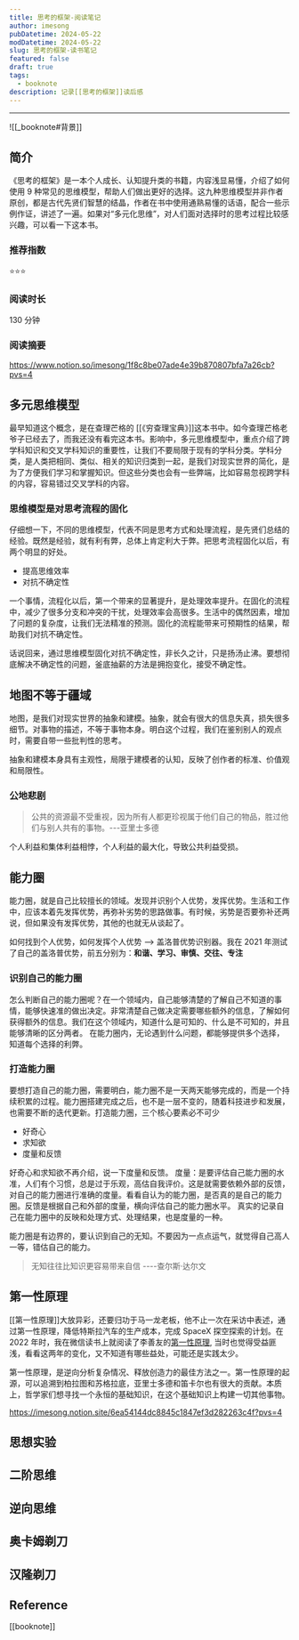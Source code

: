 ```yaml
---
title: 思考的框架-阅读笔记
author: imesong
pubDatetime: 2024-05-22
modDatetime: 2024-05-22
slug: 思考的框架-读书笔记
featured: false
draft: true
tags:
  - booknote
description: 记录[[思考的框架]]读后感
---
```


---

![[_booknote#背景]]

## 简介

《思考的框架》是一本个人成长、认知提升类的书籍，内容浅显易懂，介绍了如何使用 9 种常见的思维模型，帮助人们做出更好的选择。这九种思维模型并非作者原创，都是古代先贤们智慧的结晶，作者在书中使用通熟易懂的话语，配合一些示例作证，讲述了一遍。如果对“多元化思维”，对人们面对选择时的思考过程比较感兴趣，可以看一下这本书。

### 推荐指数

⭐️⭐️⭐️

### 阅读时长

130 分钟

### 阅读摘要

https://www.notion.so/imesong/1f8c8be07ade4e39b870807bfa7a26cb?pvs=4

## 多元思维模型

最早知道这个概念，是在查理芒格的 [[《穷查理宝典》]]这本书中。如今查理芒格老爷子已经去了，而我还没有看完这本书。影响中，多元思维模型中，重点介绍了跨学科知识和交叉学科知识的重要性，让我们不要局限于现有的学科分类。学科分类，是人类把相同、类似、相关的知识归类到一起，是我们对现实世界的简化，是为了方便我们学习和掌握知识。但这些分类也会有一些弊端，比如容易忽视跨学科的内容，容易错过交叉学科的内容。

### 思维模型是对思考流程的固化

仔细想一下，不同的思维模型，代表不同是思考方式和处理流程，是先贤们总结的经验。既然是经验，就有利有弊，总体上肯定利大于弊。把思考流程固化以后，有两个明显的好处。

- 提高思维效率
- 对抗不确定性

一个事情，流程化以后，第一个带来的显著提升，是处理效率提升。在固化的流程中，减少了很多分支和冲突的干扰，处理效率会高很多。生活中的偶然因素，增加了问题的复杂度，让我们无法精准的预测。固化的流程能带来可预期性的结果，帮助我们对抗不确定性。

话说回来，通过思维模型固化对抗不确定性，非长久之计，只是扬汤止沸。要想彻底解决不确定性的问题，釜底抽薪的方法是拥抱变化，接受不确定性。

## 地图不等于疆域

地图，是我们对现实世界的抽象和建模。抽象，就会有很大的信息失真，损失很多细节。对事物的描述，不等于事物本身。明白这个过程，我们在鉴别别人的观点时，需要自带一些批判性的思考。

抽象和建模本身具有主观性，局限于建模者的认知，反映了创作者的标准、价值观和局限性。

### 公地悲剧

> 公共的资源最不受重视，因为所有人都更珍视属于他们自己的物品，胜过他们与别人共有的事物。---亚里士多德

个人利益和集体利益相悖，个人利益的最大化，导致公共利益受损。

## 能力圈

能力圈，就是自己比较擅长的领域。发现并识别个人优势，发挥优势。生活和工作中，应该本着先发挥优势，再弥补劣势的思路做事。有时候，劣势是否要弥补还两说，但如果没有发挥优势，其他的也就无从谈起了。

如何找到个人优势，如何发挥个人优势 --> 盖洛普优势识别器。我在 2021 年测试了自己的盖洛普优势，前五分别为：**和谐、学习、审慎、交往、专注**

### 识别自己的能力圈

怎么判断自己的能力圈呢？在一个领域内，自己能够清楚的了解自己不知道的事情，能够快速准的做出决定。非常清楚自己做决定需要哪些额外的信息，了解如何获得额外的信息。我们在这个领域内，知道什么是可知的、什么是不可知的，并且能够清晰的区分两者。
在能力圈内，无论遇到什么问题，都能够提供多个选择，知道每个选择的利弊。

### 打造能力圈

要想打造自己的能力圈，需要明白，能力圈不是一天两天能够完成的，而是一个持续积累的过程。能力圈搭建完成之后，也不是一层不变的，随着科技进步和发展，也需要不断的迭代更新。打造能力圈，三个核心要素必不可少

- 好奇心
- 求知欲
- 度量和反馈

好奇心和求知欲不再介绍，说一下度量和反馈。
度量：是要评估自己能力圈的水准，人们有个习惯，总是过于乐观，高估自我评价。这是就需要依赖外部的反馈，对自己的能力圈进行准确的度量。看看自认为的能力圈，是否真的是自己的能力圈。反馈是根据自己和外部的度量，横向评估自己的能力圈水平。
真实的记录自己在能力圈中的反映和处理方式、处理结果，也是度量的一种。

能力圈是有边界的，要认识到自己的无知。不要因为一点点运气，就觉得自己高人一等，错估自己的能力。

> 无知往往比知识更容易带来自信 ----查尔斯·达尔文

## 第一性原理

[[第一性原理]]大放异彩，还要归功于马一龙老板，他不止一次在采访中表述，通过第一性原理，降低特斯拉汽车的生产成本，完成 SpaceX 探空探索的计划。在 2022 年时，我在微信读书上就阅读了李善友的[第一性原理](https://imesong.notion.site/6ea54144dc8845c1847ef3d282263c4f?pvs=4), 当时也觉得受益匪浅，看看这两年的变化，又不知道有哪些益处，可能还是实践太少。

第一性原理，是逆向分析复杂情况、释放创造力的最佳方法之一。第一性原理的起源，可以追溯到柏拉图和苏格拉底，亚里士多德和笛卡尔也有很大的贡献。本质上，哲学家们想寻找一个永恒的基础知识，在这个基础知识上构建一切其他事物。

https://imesong.notion.site/6ea54144dc8845c1847ef3d282263c4f?pvs=4

## 思想实验

## 二阶思维

## 逆向思维

## 奥卡姆剃刀

## 汉隆剃刀

## Reference

[[booknote]]
